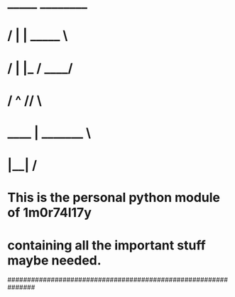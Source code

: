 #     _____  ________
#    /  |  | \_____  \
#   /   |  |_ /  ____/
#  /    ^   //       \
#  \____   | \_______ \
#       |__|         \/
#
# This is the personal python module of 1m0r74l17y
# containing all the important stuff maybe needed.
###############################################################
